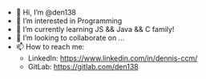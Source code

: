 - 👋 Hi, I’m @den138
- 👀 I’m interested in Programming
- 🌱 I’m currently learning JS && Java && C family!
- 💞️ I’m looking to collaborate on ...
- 📫 How to reach me:
  - LinkedIn: https://www.linkedin.com/in/dennis-ccm/
  - GitLab: https://gitlab.com/den138

